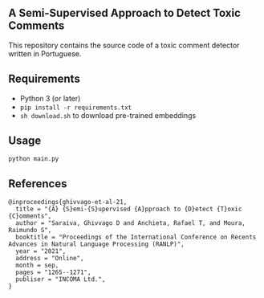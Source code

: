 ## A Semi-Supervised Approach to Detect Toxic Comments
This repository contains the source code of a toxic comment detector written in Portuguese.

## Requirements
- Python 3 (or later)
- `pip install -r requirements.txt`
- `sh download.sh` to download pre-trained embeddings

## Usage
`python main.py`

## References
```
@inproceedings{ghivvago-et-al-21,
  title = "{A} {S}emi-{S}upervised {A}pproach to {D}etect {T}oxic {C}omments",
  author = "Saraiva, Ghivvago D and Anchieta, Rafael T, and Moura, Raimundo S",
  booktitle = "Proceedings of the International Conference on Recents Advances in Natural Language Processing (RANLP)",
  year = "2021",
  address = "Online",
  month = sep,
  pages = "1265--1271",
  publiser = "INCOMA Ltd.",
}
```